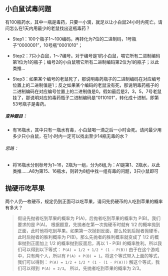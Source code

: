 ## 小白鼠试毒问题
有100瓶药水，其中一瓶是毒药，只要一小滴，就足以让小白鼠24小时内死亡。请问怎么在1天内用最少的老鼠找出这瓶毒药？
+ Step1：100个瓶子1～100编码，再转化为7位的二进制码，1号瓶子“0000001”，10号瓶“0001010”；

+ Step2：7只小白鼠，1～7编号。对于编号是1的小白鼠，喂它所有二进制编码第1位为1的瓶子；编号2的小白鼠喂它所有二进制编码第2位为1的瓶子；以此类推…

+ Step3：如果某个编号的老鼠死了，那说明毒药瓶子的二进制编码在对应编号位置上的二进制值是1；反之如果某个编码的老鼠没有死，那说明毒药瓶子的二进制编码在对应编号位置上的二进制值是0。假如最后是2，3，5，7号老鼠挂了，那说明对应的毒药瓶子二进制编码是“0110101”，转化成十进制，即第53号瓶子是毒药。

##### 变种题目：
- 有16瓶水，其中只有一瓶水有毒，小白鼠喝一滴之后一小时会死。请问最少用多少只小白鼠，在1小时内一定可以找出至少14瓶无毒的水？
###### 思路：
- 将16瓶水分别标号为1~16，2瓶为一组，分为8组,为：A1是第1、2瓶水，以此类推……A8为第15、16瓶水，则转为8组中找一组有毒的问题，3只小鼠即可

## 抛硬币吃苹果
两个人仍一枚硬币，规定仍到正面可以吃苹果，请问先扔硬币的人吃到苹果的概率有多大？
>假设先抛者吃到苹果的概率为 P(A)，后抛者吃到苹果的概率为 P(B)。我们要求的是 P(A)。
根据题意，先抛者在第一次抛硬币时就有 1/2 的概率抛到正面，此时他将吃到苹果。如果第一次抛到反面，那么轮到后抛者抛硬币，此时后抛者的胜利概率为 P(B)。那么先抛者的胜利概率就变成了 1/2 的概率抛到正面加上 1/2 的概率抛到反面后，再以 1 - P(B) 的概率胜利。所以我们可以得到以下等式：
`P(A) = 1/2 + 1/2 * (1 - P(B))`
由于在这个游戏中，只有两个人，所以有 `P(A) + P(B) = 1`。将这个等式带入上面的等式，我们可以得到：
`P(A) = 1/2 + 1/2 * (1 - (1 - P(A)))`
解这个等式，我们可以得到` P(A) = 2/3`。
所以，先抛者吃到苹果的概率为 2/3。